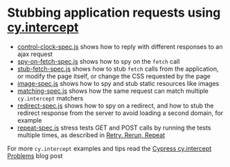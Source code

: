 # Stubbing application requests using [cy.intercept](https://on.cypress.io/intercept)

- [control-clock-spec.js](cypress/integration/control-clock-spec.js) shows how to reply with different responses to an ajax request
- [spy-on-fetch-spec.js](cypress/integration/spy-on-fetch-spec.js) shows how to spy on the `fetch` call
- [stub-fetch-spec.js](cypress/integration/stub-fetch-spec.js) shows how to stub `fetch` calls from the application, or modify the page itself, or change the CSS requested by the page
- [image-spec.js](cypress/integration/image-spec.js) shows how to spy and stub static resources like images
- [matching-spec.js](cypress/integration/matching-spec.js) shows how the same request can match multiple `cy.intercept` matchers
- [redirect-spec.js](cypress/integration/redirect-spec.js) shows how to spy on a redirect, and how to stub the redirect response from the server to avoid loading a second domain, for example
- [repeat-spec.js](cypress/integration/repeat-spec.js) stress tests GET and POST calls by running the tests multiple times, as described in [Retry, Rerun, Repeat](https://www.cypress.io/blog/2020/12/03/retry-rerun-repeat/)

For more `cy.intercept` examples and tips read the [Cypress cy.intercept Problems](https://glebbahmutov.com/blog/cypress-intercept-problems/) blog post

